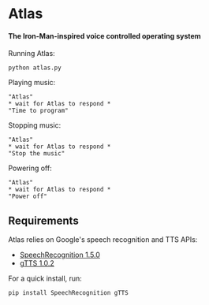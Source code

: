 # Atlas
#### The Iron-Man-inspired voice controlled operating system

Running Atlas:

    python atlas.py

Playing music:

    "Atlas"
    * wait for Atlas to respond *
    "Time to program"

Stopping music:

    "Atlas"
    * wait for Atlas to respond *
    "Stop the music"
    
Powering off:

    "Atlas"
    * wait for Atlas to respond *
    "Power off"

## Requirements

Atlas relies on Google's speech recognition and TTS APIs:
* [SpeechRecognition 1.5.0](https://pypi.python.org/pypi/SpeechRecognition/)
* [gTTS 1.0.2](https://pypi.python.org/pypi/gTTS/1.0.2)

For a quick install, run:

    pip install SpeechRecognition gTTS


